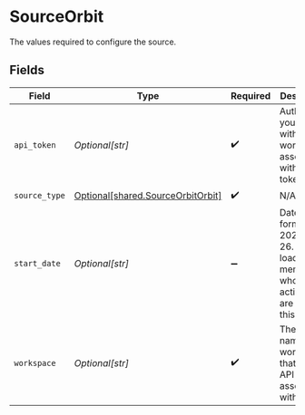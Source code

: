 # SourceOrbit

The values required to configure the source.


## Fields

| Field                                                                                       | Type                                                                                        | Required                                                                                    | Description                                                                                 |
| ------------------------------------------------------------------------------------------- | ------------------------------------------------------------------------------------------- | ------------------------------------------------------------------------------------------- | ------------------------------------------------------------------------------------------- |
| `api_token`                                                                                 | *Optional[str]*                                                                             | :heavy_check_mark:                                                                          | Authorizes you to work with Orbit workspaces associated with the token.                     |
| `source_type`                                                                               | [Optional[shared.SourceOrbitOrbit]](undefined/models/shared/sourceorbitorbit.md)            | :heavy_check_mark:                                                                          | N/A                                                                                         |
| `start_date`                                                                                | *Optional[str]*                                                                             | :heavy_minus_sign:                                                                          | Date in the format 2022-06-26. Only load members whose last activities are after this date. |
| `workspace`                                                                                 | *Optional[str]*                                                                             | :heavy_check_mark:                                                                          | The unique name of the workspace that your API token is associated with.                    |